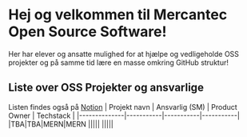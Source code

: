 # Hej og velkommen til Mercantec Open Source Software!

Her har elever og ansatte mulighed for at hjælpe og vedligeholde OSS projekter og på samme tid lære en masse omkring GitHub struktur!

## Liste over OSS Projekter og ansvarlige 
Listen findes også på [Notion](https://www.notion.so/mercantec/ff8ccc4a23914836af1524c2220cbd1c?v=b6fe9a0a60474b34ade6301c709f74a9&pvs=4)
| Projekt navn | Ansvarlig (SM) | Product Owner | Techstack |
|--------------|-----------|-----------|-----------|
|TBA|TBA|MERN|MERN
|||||
|||||
<!--

**Here are some ideas to get you started:**

🙋‍♀️ A short introduction - what is your organization all about?
🌈 Contribution guidelines - how can the community get involved?
👩‍💻 Useful resources - where can the community find your docs? Is there anything else the community should know?
🍿 Fun facts - what does your team eat for breakfast?
🧙 Remember, you can do mighty things with the power of [Markdown](https://docs.github.com/github/writing-on-github/getting-started-with-writing-and-formatting-on-github/basic-writing-and-formatting-syntax)
-->
